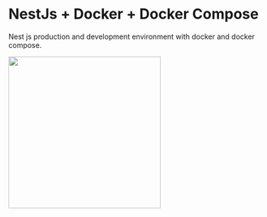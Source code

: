 # NestJs + Docker + Docker Compose

Nest js production and development environment with docker and docker compose.


<div>
  <img width="300" src="https://d33wubrfki0l68.cloudfront.net/e937e774cbbe23635999615ad5d7732decad182a/26072/logo-small.ede75a6b.svg" />
 
</div>
